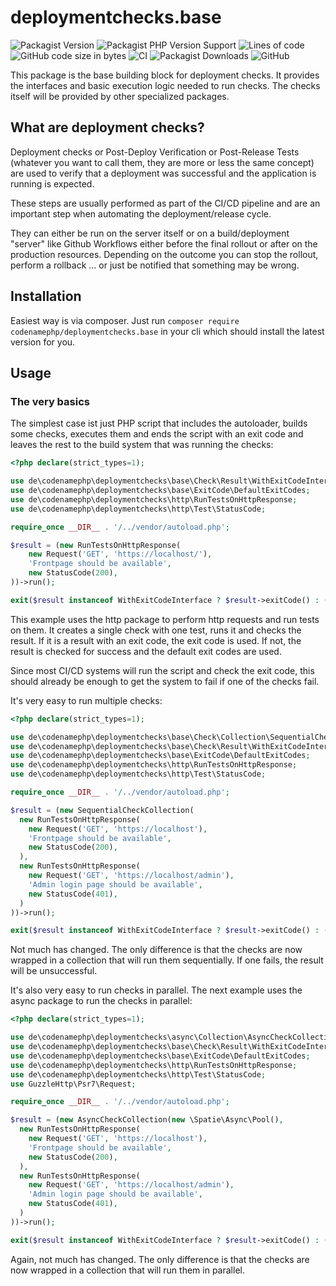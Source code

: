 # deploymentchecks.base

![Packagist Version](https://img.shields.io/packagist/v/codenamephp/deploymentchecks.base)
![Packagist PHP Version Support](https://img.shields.io/packagist/php-v/codenamephp/deploymentchecks.base)
![Lines of code](https://img.shields.io/tokei/lines/github/codenamephp/deploymentchecks.base)
![GitHub code size in bytes](https://img.shields.io/github/languages/code-size/codenamephp/deploymentchecks.base)
![CI](https://github.com/codenamephp/deploymentchecks.base/workflows/CI/badge.svg)
![Packagist Downloads](https://img.shields.io/packagist/dt/codenamephp/deploymentchecks.base)
![GitHub](https://img.shields.io/github/license/codenamephp/deploymentchecks.base)

This package is the base building block for deployment checks. It provides the interfaces and basic execution logic needed to run checks.
The checks itself will be provided by other specialized packages.

## What are deployment checks?

Deployment checks or Post-Deploy Verification or Post-Release Tests (whatever you want to call them, they are more or less the same concept) are used
to verify that a deployment was successful and the application is running is expected.

These steps are usually performed as part of the CI/CD pipeline and are an important step when automating the deployment/release cycle.

They can either be run on the server itself or on a build/deployment "server" like Github Workflows either before the final rollout or after on the production
resources.
Depending on the outcome you can stop the rollout, perform a rollback ... or just be notified that something may be wrong.

## Installation

Easiest way is via composer. Just run `composer require codenamephp/deploymentchecks.base` in your cli which should
install the latest version for you.

## Usage

### The very basics

The simplest case ist just PHP script that includes the autoloader, builds some checks, executes them and ends the script with an exit
code and leaves the rest to the build system that was running the checks:

```php
<?php declare(strict_types=1);

use de\codenamephp\deploymentchecks\base\Check\Result\WithExitCodeInterface;
use de\codenamephp\deploymentchecks\base\ExitCode\DefaultExitCodes;
use de\codenamephp\deploymentchecks\http\RunTestsOnHttpResponse;
use de\codenamephp\deploymentchecks\http\Test\StatusCode;

require_once __DIR__ . '/../vendor/autoload.php';

$result = (new RunTestsOnHttpResponse(
    new Request('GET', 'https://localhost/'),
    'Frontpage should be available',
    new StatusCode(200),
))->run();

exit($result instanceof WithExitCodeInterface ? $result->exitCode() : ($result->successful() ? DefaultExitCodes::SUCCESSFUL->value : DefaultExitCodes::ERROR->value));
```

This example uses the http package to perform http requests and run tests on them. It creates a single check with one test,
runs it and checks the result. If it is a result with an exit code, the exit code is used. If not, the result is checked for success and
the default exit codes are used.

Since most CI/CD systems will run the script and check the exit code, this should already be enough to get the system to fail if one of the checks fail.

It's very easy to run multiple checks:

```php
<?php declare(strict_types=1);

use de\codenamephp\deploymentchecks\base\Check\Collection\SequentialCheckCollection;
use de\codenamephp\deploymentchecks\base\Check\Result\WithExitCodeInterface;
use de\codenamephp\deploymentchecks\base\ExitCode\DefaultExitCodes;
use de\codenamephp\deploymentchecks\http\RunTestsOnHttpResponse;
use de\codenamephp\deploymentchecks\http\Test\StatusCode;

require_once __DIR__ . '/../vendor/autoload.php';

$result = (new SequentialCheckCollection(
  new RunTestsOnHttpResponse(
    new Request('GET', 'https://localhost'),
    'Frontpage should be available',
    new StatusCode(200),
  ),
  new RunTestsOnHttpResponse(
    new Request('GET', 'https://localhost/admin'),
    'Admin login page should be available',
    new StatusCode(401),
  )
))->run();

exit($result instanceof WithExitCodeInterface ? $result->exitCode() : ($result->successful() ? DefaultExitCodes::SUCCESSFUL->value : DefaultExitCodes::ERROR->value));
```

Not much has changed. The only difference is that the checks are now wrapped in a collection that will run them sequentially. If one fails, the result will be
unsuccessful.

It's also very easy to run checks in parallel. The next example uses the async package to run the checks in parallel:

```php
<?php declare(strict_types=1);

use de\codenamephp\deploymentchecks\async\Collection\AsyncCheckCollection;
use de\codenamephp\deploymentchecks\base\Check\Result\WithExitCodeInterface;
use de\codenamephp\deploymentchecks\base\ExitCode\DefaultExitCodes;
use de\codenamephp\deploymentchecks\http\RunTestsOnHttpResponse;
use de\codenamephp\deploymentchecks\http\Test\StatusCode;
use GuzzleHttp\Psr7\Request;

require_once __DIR__ . '/../vendor/autoload.php';

$result = (new AsyncCheckCollection(new \Spatie\Async\Pool(),
  new RunTestsOnHttpResponse(
    new Request('GET', 'https://localhost'),
    'Frontpage should be available',
    new StatusCode(200),
  ),
  new RunTestsOnHttpResponse(
    new Request('GET', 'https://localhost/admin'),
    'Admin login page should be available',
    new StatusCode(401),
  )
))->run();

exit($result instanceof WithExitCodeInterface ? $result->exitCode() : ($result->successful() ? DefaultExitCodes::SUCCESSFUL->value : DefaultExitCodes::ERROR->value));
```

Again, not much has changed. The only difference is that the checks are now wrapped in a collection that will run them in parallel.
